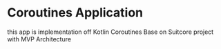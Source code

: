 # <b> Coroutines Application </b>

this app is implementation off Kotlin Coroutines Base on Suitcore project with MVP Architecture 
